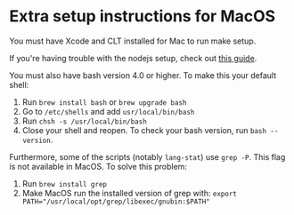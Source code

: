 Extra setup instructions for MacOS
==

You must have Xcode and CLT installed for Mac to run make setup.

If you're having trouble with the nodejs setup, check out
[this guide](doc/node-setup.md).

You must also have bash version 4.0 or higher. To make this your default shell:
1. Run `brew install bash` or `brew upgrade bash`
2. Go to `/etc/shells` and add `usr/local/bin/bash`
3. Run `chsh -s /usr/local/bin/bash`
4. Close your shell and reopen. To check your bash version, run
    `bash --version`.

Furthermore, some of the scripts (notably `lang-stat`) use `grep -P`. 
This flag is not available in MacOS. To solve this problem:
1. Run `brew install grep`
2. Make MacOS run the installed version of grep with:
   `export PATH="/usr/local/opt/grep/libexec/gnubin:$PATH"`
